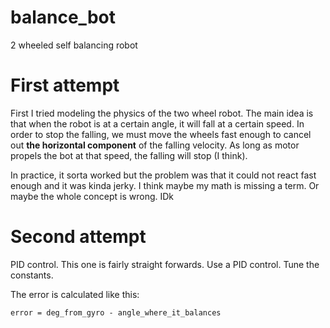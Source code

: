 # balance_bot
2 wheeled self balancing robot

# First attempt

First I tried modeling the physics of the two wheel robot. The main idea is that when the robot is at a certain angle, it will fall at a certain speed.
In order to stop the falling, we must move the wheels fast enough to cancel out **the horizontal component** of the falling velocity. As long as motor propels
the bot at that speed, the falling will stop (I think). 

In practice, it sorta worked but the problem was that it could not react fast enough and it was kinda jerky. I think maybe my math is missing a term.
Or maybe the whole concept is wrong. IDk


# Second attempt

PID control. This one is fairly straight forwards. Use a PID control. Tune the constants. 

The error is calculated like this:

```
error = deg_from_gyro - angle_where_it_balances
```

